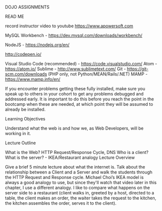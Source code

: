 DOJO ASSIGNMENTS

READ ME

record instructor video to youtube
https://www.apowersoft.com

MySQL Workbench - https://dev.mysql.com/downloads/workbench/

NodeJS - https://nodejs.org/en/

http://codepen.io/

Visual Studio Code (recommended) - https://code.visualstudio.com/
Atom - https://atom.io/
Sublime - http://www.sublimetext.com/
Git - https://git-scm.com/downloads
(PHP only, not Python/MEAN/Rails/.NET) MAMP - https://www.mamp.info/en/

If you encounter problems getting these fully installed, make sure you speak up to others in your cohort to get any problems debugged and addressed early. 
It is important to do this before you reach the point in the bootcamp when these are needed, at which point they will be assumed to already be installed. 

Learning Objectives

Understand what the web is and how we, as Web Developers, will be working in it.

Lecture Outline

What is the Web?
HTTP Request/Response Cycle, DNS
Who is a client? What is the server? - IKEA/Restaurant analogy
Lecture Overview

Give a brief 5 minute lecture about what the internet is. 
Talk about the relationship between a Client and a Server and walk the students through the HTTP Request and Response cycle. 
Michael Choi’s IKEA model is always a good analogy to use, but since they'll watch that video later in this chapter, I use a different analogy. 
I like to compare what happens on the server side to a restaurant (client walks in, greeted by a host, directed to a table, the client makes an order, 
the waiter takes the request to the kitchen, the kitchen assembles the order, serves it to the client).
